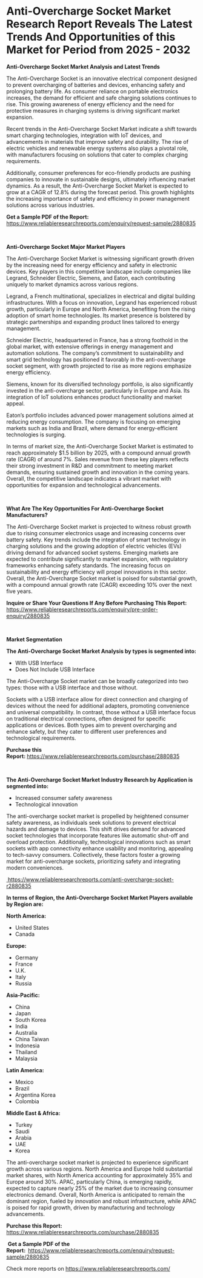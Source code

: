 <p><h1>Anti-Overcharge Socket Market Research Report Reveals The Latest Trends And Opportunities of this Market for Period from 2025 - 2032</h1></p><p><strong>Anti-Overcharge Socket Market Analysis and Latest Trends</strong></p>
<p><p>The Anti-Overcharge Socket is an innovative electrical component designed to prevent overcharging of batteries and devices, enhancing safety and prolonging battery life. As consumer reliance on portable electronics increases, the demand for efficient and safe charging solutions continues to rise. This growing awareness of energy efficiency and the need for protective measures in charging systems is driving significant market expansion.</p><p>Recent trends in the Anti-Overcharge Socket Market indicate a shift towards smart charging technologies, integration with IoT devices, and advancements in materials that improve safety and durability. The rise of electric vehicles and renewable energy systems also plays a pivotal role, with manufacturers focusing on solutions that cater to complex charging requirements. </p><p>Additionally, consumer preferences for eco-friendly products are pushing companies to innovate in sustainable designs, ultimately influencing market dynamics. As a result, the Anti-Overcharge Socket Market is expected to grow at a CAGR of 12.8% during the forecast period. This growth highlights the increasing importance of safety and efficiency in power management solutions across various industries.</p></p>
<p><strong>Get a Sample PDF of the Report:&nbsp;</strong> <a href="https://www.reliableresearchreports.com/enquiry/request-sample/2880835?utm_campaign=2201&utm_medium=2&utm_source=Github&utm_content=ia&utm_term=12032025&utm_id=anti-overcharge-socket">https://www.reliableresearchreports.com/enquiry/request-sample/2880835</a></p>
<p>&nbsp;</p>
<p><strong>Anti-Overcharge Socket Major Market Players</strong></p>
<p><p>The Anti-Overcharge Socket Market is witnessing significant growth driven by the increasing need for energy efficiency and safety in electronic devices. Key players in this competitive landscape include companies like Legrand, Schneider Electric, Siemens, and Eaton, each contributing uniquely to market dynamics across various regions.</p><p>Legrand, a French multinational, specializes in electrical and digital building infrastructures. With a focus on innovation, Legrand has experienced robust growth, particularly in Europe and North America, benefiting from the rising adoption of smart home technologies. Its market presence is bolstered by strategic partnerships and expanding product lines tailored to energy management.</p><p>Schneider Electric, headquartered in France, has a strong foothold in the global market, with extensive offerings in energy management and automation solutions. The company’s commitment to sustainability and smart grid technology has positioned it favorably in the anti-overcharge socket segment, with growth projected to rise as more regions emphasize energy efficiency.</p><p>Siemens, known for its diversified technology portfolio, is also significantly invested in the anti-overcharge sector, particularly in Europe and Asia. Its integration of IoT solutions enhances product functionality and market appeal.</p><p>Eaton’s portfolio includes advanced power management solutions aimed at reducing energy consumption. The company is focusing on emerging markets such as India and Brazil, where demand for energy-efficient technologies is surging.</p><p>In terms of market size, the Anti-Overcharge Socket Market is estimated to reach approximately $1.5 billion by 2025, with a compound annual growth rate (CAGR) of around 7%. Sales revenue from these key players reflects their strong investment in R&D and commitment to meeting market demands, ensuring sustained growth and innovation in the coming years. Overall, the competitive landscape indicates a vibrant market with opportunities for expansion and technological advancements.</p></p>
<p>&nbsp;</p>
<p><strong>What Are The Key Opportunities For Anti-Overcharge Socket Manufacturers?</strong></p>
<p><p>The Anti-Overcharge Socket market is projected to witness robust growth due to rising consumer electronics usage and increasing concerns over battery safety. Key trends include the integration of smart technology in charging solutions and the growing adoption of electric vehicles (EVs) driving demand for advanced socket systems. Emerging markets are expected to contribute significantly to market expansion, with regulatory frameworks enhancing safety standards. The increasing focus on sustainability and energy efficiency will propel innovations in this sector. Overall, the Anti-Overcharge Socket market is poised for substantial growth, with a compound annual growth rate (CAGR) exceeding 10% over the next five years.</p></p>
<p><strong>Inquire or Share Your Questions If Any Before Purchasing This Report:</strong> <a href="https://www.reliableresearchreports.com/enquiry/pre-order-enquiry/2880835?utm_campaign=2201&utm_medium=2&utm_source=Github&utm_content=ia&utm_term=12032025&utm_id=anti-overcharge-socket">https://www.reliableresearchreports.com/enquiry/pre-order-enquiry/2880835</a></p>
<p>&nbsp;</p>
<p><strong>Market Segmentation</strong></p>
<p><strong>The Anti-Overcharge Socket Market Analysis by types is segmented into:</strong></p>
<p><ul><li>With USB Interface</li><li>Does Not Include USB Interface</li></ul></p>
<p><p>The Anti-Overcharge Socket market can be broadly categorized into two types: those with a USB interface and those without. </p><p>Sockets with a USB interface allow for direct connection and charging of devices without the need for additional adapters, promoting convenience and universal compatibility. In contrast, those without a USB interface focus on traditional electrical connections, often designed for specific applications or devices. Both types aim to prevent overcharging and enhance safety, but they cater to different user preferences and technological requirements.</p></p>
<p><strong>Purchase this Report:&nbsp;</strong><a href="https://www.reliableresearchreports.com/purchase/2880835?utm_campaign=2201&utm_medium=2&utm_source=Github&utm_content=ia&utm_term=12032025&utm_id=anti-overcharge-socket">https://www.reliableresearchreports.com/purchase/2880835</a></p>
<p>&nbsp;</p>
<p><strong>The Anti-Overcharge Socket Market Industry Research by Application is segmented into:</strong></p>
<p><ul><li>Increased consumer safety awareness</li><li>Technological innovation</li></ul></p>
<p><p>The anti-overcharge socket market is propelled by heightened consumer safety awareness, as individuals seek solutions to prevent electrical hazards and damage to devices. This shift drives demand for advanced socket technologies that incorporate features like automatic shut-off and overload protection. Additionally, technological innovations such as smart sockets with app connectivity enhance usability and monitoring, appealing to tech-savvy consumers. Collectively, these factors foster a growing market for anti-overcharge sockets, prioritizing safety and integrating modern conveniences.</p></p>
<p><a href="https://www.reliableresearchreports.com/anti-overcharge-socket-r2880835?utm_campaign=2201&utm_medium=2&utm_source=Github&utm_content=ia&utm_term=12032025&utm_id=anti-overcharge-socket">&nbsp;https://www.reliableresearchreports.com/anti-overcharge-socket-r2880835</a></p>
<p><strong>In terms of Region, the Anti-Overcharge Socket Market Players available by Region are:</strong></p>
<p>
    <p> <strong> North America: </strong>
        <ul>
            <li>United States</li>
            <li>Canada</li>
        </ul>
        </p> 
    <p> <strong> Europe: </strong>
        <ul>
            <li>Germany</li>
            <li>France</li>
            <li>U.K.</li>
            <li>Italy</li>
            <li>Russia</li>
        </ul>
        </p> 
    <p> <strong> Asia-Pacific: </strong>
        <ul>
            <li>China</li>
            <li>Japan</li>
            <li>South Korea</li>
            <li>India</li>
            <li>Australia</li>
            <li>China Taiwan</li>
            <li>Indonesia</li>
            <li>Thailand</li>
            <li>Malaysia</li>
        </ul>
        </p> 
    <p> <strong> Latin America: </strong>
        <ul>
            <li>Mexico</li>
            <li>Brazil</li>
            <li>Argentina Korea</li>
            <li>Colombia</li>
        </ul>
        </p> 
    <p> <strong> Middle East & Africa: </strong>
        <ul>
            <li>Turkey</li>
            <li>Saudi</li>
            <li>Arabia</li>
            <li>UAE</li>
            <li>Korea</li>
        </ul>
    </p>
    </p>
<p><p>The anti-overcharge socket market is projected to experience significant growth across various regions. North America and Europe hold substantial market shares, with North America accounting for approximately 35% and Europe around 30%. APAC, particularly China, is emerging rapidly, expected to capture nearly 25% of the market due to increasing consumer electronics demand. Overall, North America is anticipated to remain the dominant region, fueled by innovation and robust infrastructure, while APAC is poised for rapid growth, driven by manufacturing and technology advancements.</p></p>
<p><strong>Purchase this Report: </strong><a href="https://www.reliableresearchreports.com/purchase/2880835?utm_campaign=2201&utm_medium=2&utm_source=Github&utm_content=ia&utm_term=12032025&utm_id=anti-overcharge-socket">https://www.reliableresearchreports.com/purchase/2880835</a></p>
<p>&nbsp;<strong>Get a Sample PDF of the Report:&nbsp;&nbsp;</strong><a href="https://www.reliableresearchreports.com/enquiry/request-sample/2880835?utm_campaign=2201&utm_medium=2&utm_source=Github&utm_content=ia&utm_term=12032025&utm_id=anti-overcharge-socket">https://www.reliableresearchreports.com/enquiry/request-sample/2880835</a></p>
<p><strong></strong></p>
<p>Check more reports on <a href="https://www.reliableresearchreports.com/?utm_campaign=2201&utm_medium=2&utm_source=Github&utm_content=ia&utm_term=12032025&utm_id=anti-overcharge-socket">https://www.reliableresearchreports.com/</a></p>